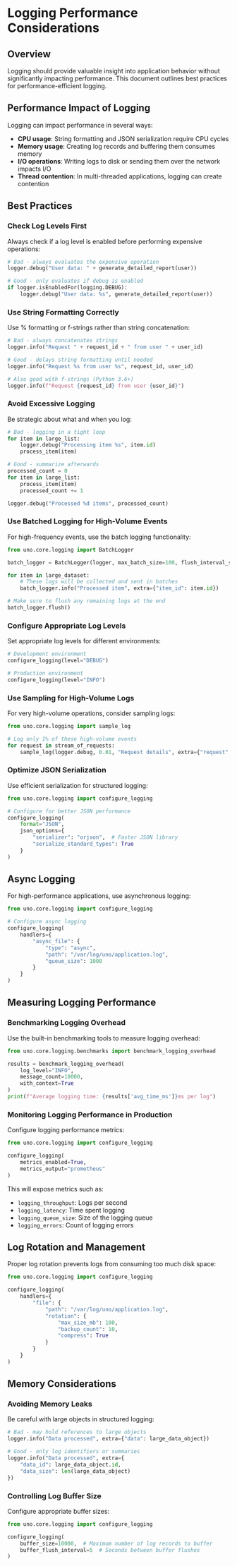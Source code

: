 # Logging Performance Considerations

## Overview
Logging should provide valuable insight into application behavior without significantly impacting performance. This document outlines best practices for performance-efficient logging.

## Performance Impact of Logging

Logging can impact performance in several ways:
- **CPU usage**: String formatting and JSON serialization require CPU cycles
- **Memory usage**: Creating log records and buffering them consumes memory
- **I/O operations**: Writing logs to disk or sending them over the network impacts I/O
- **Thread contention**: In multi-threaded applications, logging can create contention

## Best Practices

### Check Log Levels First

Always check if a log level is enabled before performing expensive operations:

```python
# Bad - always evaluates the expensive operation
logger.debug("User data: " + generate_detailed_report(user))

# Good - only evaluates if debug is enabled
if logger.isEnabledFor(logging.DEBUG):
    logger.debug("User data: %s", generate_detailed_report(user))
```

### Use String Formatting Correctly

Use % formatting or f-strings rather than string concatenation:

```python
# Bad - always concatenates strings
logger.info("Request " + request_id + " from user " + user_id)

# Good - delays string formatting until needed
logger.info("Request %s from user %s", request_id, user_id)

# Also good with f-strings (Python 3.6+)
logger.info(f"Request {request_id} from user {user_id}")
```

### Avoid Excessive Logging

Be strategic about what and when you log:

```python
# Bad - logging in a tight loop
for item in large_list:
    logger.debug("Processing item %s", item.id)
    process_item(item)

# Good - summarize afterwards
processed_count = 0
for item in large_list:
    process_item(item)
    processed_count += 1

logger.debug("Processed %d items", processed_count)
```

### Use Batched Logging for High-Volume Events

For high-frequency events, use the batch logging functionality:

```python
from uno.core.logging import BatchLogger

batch_logger = BatchLogger(logger, max_batch_size=100, flush_interval_seconds=5)

for item in large_dataset:
    # These logs will be collected and sent in batches
    batch_logger.info("Processed item", extra={"item_id": item.id})

# Make sure to flush any remaining logs at the end
batch_logger.flush()
```

### Configure Appropriate Log Levels

Set appropriate log levels for different environments:

```python
# Development environment
configure_logging(level="DEBUG")

# Production environment
configure_logging(level="INFO")
```

### Use Sampling for High-Volume Logs

For very high-volume operations, consider sampling logs:

```python
from uno.core.logging import sample_log

# Log only 1% of these high-volume events
for request in stream_of_requests:
    sample_log(logger.debug, 0.01, "Request details", extra={"request": request.id})
```

### Optimize JSON Serialization

Use efficient serialization for structured logging:

```python
from uno.core.logging import configure_logging

# Configure for better JSON performance
configure_logging(
    format="JSON",
    json_options={
        "serializer": "orjson",  # Faster JSON library
        "serialize_standard_types": True
    }
)
```

## Async Logging

For high-performance applications, use asynchronous logging:

```python
from uno.core.logging import configure_logging

# Configure async logging
configure_logging(
    handlers={
        "async_file": {
            "type": "async",
            "path": "/var/log/uno/application.log",
            "queue_size": 1000
        }
    }
)
```

## Measuring Logging Performance

### Benchmarking Logging Overhead

Use the built-in benchmarking tools to measure logging overhead:

```python
from uno.core.logging.benchmarks import benchmark_logging_overhead

results = benchmark_logging_overhead(
    log_level="INFO",
    message_count=10000,
    with_context=True
)
print(f"Average logging time: {results['avg_time_ms']}ms per log")
```

### Monitoring Logging Performance in Production

Configure logging performance metrics:

```python
from uno.core.logging import configure_logging

configure_logging(
    metrics_enabled=True,
    metrics_output="prometheus"
)
```

This will expose metrics such as:
- `logging_throughput`: Logs per second
- `logging_latency`: Time spent logging
- `logging_queue_size`: Size of the logging queue
- `logging_errors`: Count of logging errors

## Log Rotation and Management

Proper log rotation prevents logs from consuming too much disk space:

```python
from uno.core.logging import configure_logging

configure_logging(
    handlers={
        "file": {
            "path": "/var/log/uno/application.log",
            "rotation": {
                "max_size_mb": 100,
                "backup_count": 10,
                "compress": True
            }
        }
    }
)
```

## Memory Considerations

### Avoiding Memory Leaks

Be careful with large objects in structured logging:

```python
# Bad - may hold references to large objects
logger.info("Data processed", extra={"data": large_data_object})

# Good - only log identifiers or summaries
logger.info("Data processed", extra={
    "data_id": large_data_object.id,
    "data_size": len(large_data_object)
})
```

### Controlling Log Buffer Size

Configure appropriate buffer sizes:

```python
from uno.core.logging import configure_logging

configure_logging(
    buffer_size=10000,  # Maximum number of log records to buffer
    buffer_flush_interval=5  # Seconds between buffer flushes
)
```